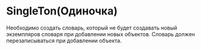 # SingleTon(Одиночка)
Необходимо создать словарь, который не будет создавать новый экземпляров словаря при добавлении новых объектов.
Словарь должен перезаписываться при добавлении объекта.
